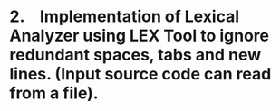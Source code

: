# 2.    Implementation of Lexical Analyzer using LEX Tool to ignore redundant spaces, tabs and new lines. (Input source code can read from a file).
